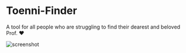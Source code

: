 # Toenni-Finder

A tool for all people who are struggling to find their dearest and beloved Prof. ❤️

![screenshot](https://github.com/hanneskoksch/Toenni-Finder/assets/85571517/5f7d428f-89c4-4de5-9fde-3986eb2aff66)
